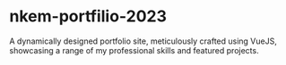 # nkem-portfilio-2023
A dynamically designed portfolio site, meticulously crafted using VueJS, showcasing a range of my professional skills and featured projects.
